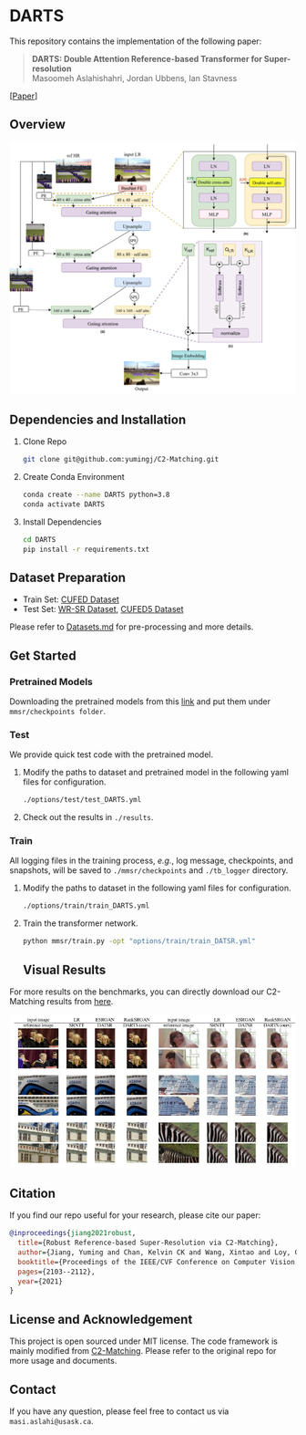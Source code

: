 # DARTS

This repository contains the implementation of the following paper:
> **DARTS: Double Attention Reference-based Transformer for Super-resolution**<br>
> Masoomeh Aslahishahri, Jordan Ubbens, Ian Stavness<br>

[[Paper]()]

## Overview
![overall_structure](./assets/overview.jpg)

## Dependencies and Installation

1. Clone Repo

   ```bash
   git clone git@github.com:yumingj/C2-Matching.git
   ```

2. Create Conda Environment
   ```bash
   conda create --name DARTS python=3.8
   conda activate DARTS
   ```

3. Install Dependencies

   ```bash
   cd DARTS
   pip install -r requirements.txt
   ```

## Dataset Preparation

- Train Set: [CUFED Dataset](https://drive.google.com/drive/folders/1hGHy36XcmSZ1LtARWmGL5OK1IUdWJi3I)
- Test Set: [WR-SR Dataset](https://drive.google.com/drive/folders/16UKRu-7jgCYcndOlGYBmo5Pp0_Mq71hP?usp=sharing), [CUFED5 Dataset](https://drive.google.com/file/d/1Fa1mopExA9YGG1RxrCZZn7QFTYXLx6ph/view)

Please refer to [Datasets.md](datasets/DATASETS.md) for pre-processing and more details.

## Get Started

### Pretrained Models
Downloading the pretrained models from this [link](https://drive.google.com/file/d/1VWQH3FFhc8ZqDilVfXzlZS99qaF3om0-/view?usp=sharing) and put them under `mmsr/checkpoints folder`.

### Test

We provide quick test code with the pretrained model.

1. Modify the paths to dataset and pretrained model in the following yaml files for configuration.

    ```bash
    ./options/test/test_DARTS.yml
    ```

2.  Check out the results in `./results`.


### Train

All logging files in the training process, *e.g.*, log message, checkpoints, and snapshots, will be saved to `./mmsr/checkpoints` and `./tb_logger` directory.

1. Modify the paths to dataset in the following yaml files for configuration.
   ```bash
   ./options/train/train_DARTS.yml
   ```

2. Train the transformer network.
   ```bash
   python mmsr/train.py -opt "options/train/train_DATSR.yml"
   ```
   
   ## Visual Results

For more results on the benchmarks, you can directly download our C2-Matching results from [here](kskfhjkgs).

![result](assets/results.jpg)

## Citation

   If you find our repo useful for your research, please cite our paper:

   ```bibtex
   @inproceedings{jiang2021robust,
     title={Robust Reference-based Super-Resolution via C2-Matching},
     author={Jiang, Yuming and Chan, Kelvin CK and Wang, Xintao and Loy, Chen Change and Liu, Ziwei},
     booktitle={Proceedings of the IEEE/CVF Conference on Computer Vision and Pattern Recognition},
     pages={2103--2112},
     year={2021}
   }
   ```


## License and Acknowledgement

This project is open sourced under MIT license. The code framework is mainly modified from [C2-Matching](https://github.com/yumingj/C2-Matching/tree/master). Please refer to the original repo for more usage and documents.


## Contact

If you have any question, please feel free to contact us via `masi.aslahi@usask.ca`.

